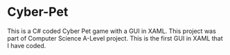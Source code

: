 # Cyber-Pet
This is a C# coded Cyber Pet game with a GUI in XAML. This project was part of Computer Science A-Level project. This is the first GUI in XAML that I have coded.
